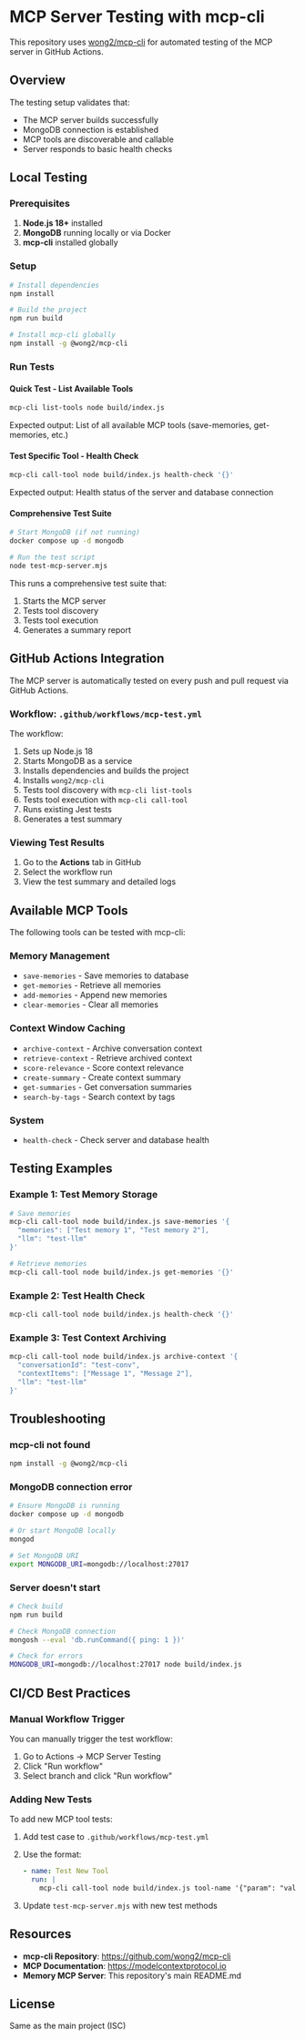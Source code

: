 # MCP Server Testing with mcp-cli

This repository uses [wong2/mcp-cli](https://github.com/wong2/mcp-cli) for automated testing of the MCP server in GitHub Actions.

## Overview

The testing setup validates that:
- The MCP server builds successfully
- MongoDB connection is established
- MCP tools are discoverable and callable
- Server responds to basic health checks

## Local Testing

### Prerequisites

1. **Node.js 18+** installed
2. **MongoDB** running locally or via Docker
3. **mcp-cli** installed globally

### Setup

```bash
# Install dependencies
npm install

# Build the project
npm run build

# Install mcp-cli globally
npm install -g @wong2/mcp-cli
```

### Run Tests

#### Quick Test - List Available Tools

```bash
mcp-cli list-tools node build/index.js
```

Expected output: List of all available MCP tools (save-memories, get-memories, etc.)

#### Test Specific Tool - Health Check

```bash
mcp-cli call-tool node build/index.js health-check '{}'
```

Expected output: Health status of the server and database connection

#### Comprehensive Test Suite

```bash
# Start MongoDB (if not running)
docker compose up -d mongodb

# Run the test script
node test-mcp-server.mjs
```

This runs a comprehensive test suite that:
1. Starts the MCP server
2. Tests tool discovery
3. Tests tool execution
4. Generates a summary report

## GitHub Actions Integration

The MCP server is automatically tested on every push and pull request via GitHub Actions.

### Workflow: `.github/workflows/mcp-test.yml`

The workflow:
1. Sets up Node.js 18
2. Starts MongoDB as a service
3. Installs dependencies and builds the project
4. Installs `wong2/mcp-cli`
5. Tests tool discovery with `mcp-cli list-tools`
6. Tests tool execution with `mcp-cli call-tool`
7. Runs existing Jest tests
8. Generates a test summary

### Viewing Test Results

1. Go to the **Actions** tab in GitHub
2. Select the workflow run
3. View the test summary and detailed logs

## Available MCP Tools

The following tools can be tested with mcp-cli:

### Memory Management
- `save-memories` - Save memories to database
- `get-memories` - Retrieve all memories
- `add-memories` - Append new memories
- `clear-memories` - Clear all memories

### Context Window Caching
- `archive-context` - Archive conversation context
- `retrieve-context` - Retrieve archived context
- `score-relevance` - Score context relevance
- `create-summary` - Create context summary
- `get-summaries` - Get conversation summaries
- `search-by-tags` - Search context by tags

### System
- `health-check` - Check server and database health

## Testing Examples

### Example 1: Test Memory Storage

```bash
# Save memories
mcp-cli call-tool node build/index.js save-memories '{
  "memories": ["Test memory 1", "Test memory 2"],
  "llm": "test-llm"
}'

# Retrieve memories
mcp-cli call-tool node build/index.js get-memories '{}'
```

### Example 2: Test Health Check

```bash
mcp-cli call-tool node build/index.js health-check '{}'
```

### Example 3: Test Context Archiving

```bash
mcp-cli call-tool node build/index.js archive-context '{
  "conversationId": "test-conv",
  "contextItems": ["Message 1", "Message 2"],
  "llm": "test-llm"
}'
```

## Troubleshooting

### mcp-cli not found

```bash
npm install -g @wong2/mcp-cli
```

### MongoDB connection error

```bash
# Ensure MongoDB is running
docker compose up -d mongodb

# Or start MongoDB locally
mongod

# Set MongoDB URI
export MONGODB_URI=mongodb://localhost:27017
```

### Server doesn't start

```bash
# Check build
npm run build

# Check MongoDB connection
mongosh --eval 'db.runCommand({ ping: 1 })'

# Check for errors
MONGODB_URI=mongodb://localhost:27017 node build/index.js
```

## CI/CD Best Practices

### Manual Workflow Trigger

You can manually trigger the test workflow:
1. Go to Actions → MCP Server Testing
2. Click "Run workflow"
3. Select branch and click "Run workflow"

### Adding New Tests

To add new MCP tool tests:

1. Add test case to `.github/workflows/mcp-test.yml`
2. Use the format:
   ```yaml
   - name: Test New Tool
     run: |
       mcp-cli call-tool node build/index.js tool-name '{"param": "value"}'
   ```

3. Update `test-mcp-server.mjs` with new test methods

## Resources

- **mcp-cli Repository**: https://github.com/wong2/mcp-cli
- **MCP Documentation**: https://modelcontextprotocol.io
- **Memory MCP Server**: This repository's main README.md

## License

Same as the main project (ISC)
